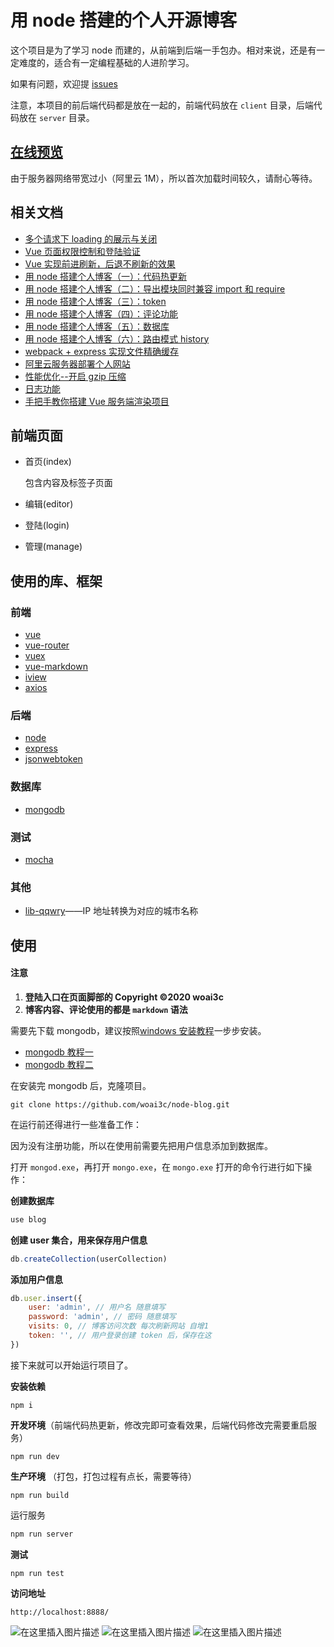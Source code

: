 # 用 node 搭建的个人开源博客
这个项目是为了学习 node 而建的，从前端到后端一手包办。相对来说，还是有一定难度的，适合有一定编程基础的人进阶学习。

如果有问题，欢迎提 [issues](https://github.com/woai3c/node-blog/issues)

注意，本项目的前后端代码都是放在一起的，前端代码放在 `client` 目录，后端代码放在 `server` 目录。

## [在线预览](http://118.190.217.8:3389/)
由于服务器网络带宽过小（阿里云 1M），所以首次加载时间较久，请耐心等待。

## 相关文档
* [多个请求下 loading 的展示与关闭](https://github.com/woai3c/Front-end-articles/blob/master/control%20loading.md)
* [Vue 页面权限控制和登陆验证](https://github.com/woai3c/Front-end-articles/blob/master/authentication.md)
* [Vue 实现前进刷新，后退不刷新的效果](https://github.com/woai3c/Front-end-articles/blob/master/vue%20refresh.md)
* [用 node 搭建个人博客（一）：代码热更新](https://github.com/woai3c/node-blog/blob/master/doc/node-blog1.md)
* [用 node 搭建个人博客（二）：导出模块同时兼容 import 和 require](https://github.com/woai3c/node-blog/blob/master/doc/node-blog2.md)
* [用 node 搭建个人博客（三）：token](https://github.com/woai3c/node-blog/blob/master/doc/node-blog3.md)
* [用 node 搭建个人博客（四）：评论功能](https://github.com/woai3c/node-blog/blob/master/doc/node-blog4.md)
* [用 node 搭建个人博客（五）：数据库](https://github.com/woai3c/node-blog/blob/master/doc/node-blog5.md)
* [用 node 搭建个人博客（六）：路由模式 history](https://github.com/woai3c/node-blog/blob/master/doc/node-blog6.md)
* [webpack + express 实现文件精确缓存](https://github.com/woai3c/node-blog/blob/master/doc/node-blog7.md)
* [阿里云服务器部署个人网站](https://github.com/woai3c/Front-end-articles/blob/master/ecs.md)
* [性能优化--开启 gzip 压缩](https://github.com/woai3c/node-blog/blob/master/doc/optimize.md)
* [日志功能](https://github.com/woai3c/node-blog/blob/master/doc/log.md)
* [手把手教你搭建 Vue 服务端渲染项目](https://github.com/woai3c/Front-end-articles/issues/13)

## 前端页面
* 首页(index)

  包含内容及标签子页面
  
* 编辑(editor)
* 登陆(login)
* 管理(manage)

## 使用的库、框架
### 前端
* [vue](https://cn.vuejs.org/v2/guide/)
* [vue-router](https://router.vuejs.org/zh/)
* [vuex](https://vuex.vuejs.org/zh/)
* [vue-markdown](https://github.com/miaolz123/vue-markdown)
* [iview](https://www.iviewui.com/docs/guide/install)
* [axios](https://www.kancloud.cn/yunye/axios/234845)

### 后端
* [node](https://nodejs.org/zh-cn/)
* [express](https://expressjs.com/zh-cn/)
* [jsonwebtoken](https://github.com/auth0/node-jsonwebtoken#readme)

### 数据库
* [mongodb](https://www.runoob.com/mongodb/mongodb-databases-documents-collections.html)

### 测试
* [mocha](https://mochajs.org/)

### 其他
* [lib-qqwry](https://github.com/cnwhy/lib-qqwry)——IP 地址转换为对应的城市名称

## 使用
#### 注意
1. **登陆入口在页面脚部的 Copyright ©2020 woai3c**
2. **博客内容、评论使用的都是 `markdown` 语法**

需要先下载 mongodb，建议按照[windows 安装教程](https://www.runoob.com/mongodb/mongodb-window-install.html)一步步安装。

* [mongodb 教程一](https://www.runoob.com/mongodb/mongodb-databases-documents-collections.html)
* [mongodb 教程二](https://www.runoob.com/nodejs/nodejs-mongodb.html)

在安装完 mongodb 后，克隆项目。
```
git clone https://github.com/woai3c/node-blog.git
```
在运行前还得进行一些准备工作：

因为没有注册功能，所以在使用前需要先把用户信息添加到数据库。

打开 `mongod.exe`，再打开 `mongo.exe`，在 `mongo.exe` 打开的命令行进行如下操作：

**创建数据库**
```js
use blog
```
**创建 user 集合，用来保存用户信息**
```js
db.createCollection(userCollection)
```
**添加用户信息**
```js
db.user.insert({
    user: 'admin', // 用户名 随意填写
    password: 'admin', // 密码 随意填写
    visits: 0, // 博客访问次数 每次刷新网站 自增1
    token: '', // 用户登录创建 token 后，保存在这
})
```
接下来就可以开始运行项目了。

**安装依赖**
```
npm i
```
**开发环境**（前端代码热更新，修改完即可查看效果，后端代码修改完需要重启服务）
```
npm run dev
```
**生产环境** （打包，打包过程有点长，需要等待）
```
npm run build
```
运行服务
```js
npm run server
```
**测试**
```
npm run test
```
**访问地址**
```
http://localhost:8888/
```
![在这里插入图片描述](https://img-blog.csdnimg.cn/20190623190928985.jpg?x-oss-process=image/watermark,type_ZmFuZ3poZW5naGVpdGk,shadow_10,text_aHR0cHM6Ly9ibG9nLmNzZG4ubmV0L3E0MTEwMjAzODI=,size_16,color_FFFFFF,t_70)
![在这里插入图片描述](https://img-blog.csdnimg.cn/20190623190938540.jpg?x-oss-process=image/watermark,type_ZmFuZ3poZW5naGVpdGk,shadow_10,text_aHR0cHM6Ly9ibG9nLmNzZG4ubmV0L3E0MTEwMjAzODI=,size_16,color_FFFFFF,t_70)
![在这里插入图片描述](https://img-blog.csdnimg.cn/20190623190948955.jpg?x-oss-process=image/watermark,type_ZmFuZ3poZW5naGVpdGk,shadow_10,text_aHR0cHM6Ly9ibG9nLmNzZG4ubmV0L3E0MTEwMjAzODI=,size_16,color_FFFFFF,t_70)
